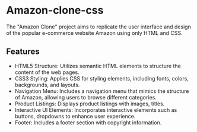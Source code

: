 # Amazon-clone-css
The "Amazon Clone" project aims to replicate the user interface and design of the popular e-commerce website Amazon using only HTML and CSS.

## Features

- HTML5 Structure: Utilizes semantic HTML elements to structure the content of the web pages.
- CSS3 Styling: Applies CSS for styling elements, including fonts, colors, backgrounds, and layouts.
- Navigation Menu: Includes a navigation menu that mimics the structure of Amazon, allowing users to browse different categories.
- Product Listings: Displays product listings with images, titles.
- Interactive UI Elements: Incorporates interactive elements such as buttons, dropdowns to enhance user experience.
- Footer: Includes a footer section with copyright information.


